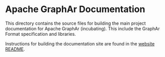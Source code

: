 # Apache GraphAr Documentation

This directory contains the source files for building the main
project documentation for Apache GraphAr (incubating). This include
the GraphAr Format specification and libraries.

Instructions for building the documentation site are found in the
[website README][1].

[1]: https://github.com/apache/incubator-graphar-website/blob/main/README.md
